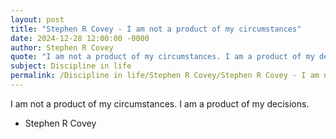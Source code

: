 ```yaml
---
layout: post
title: "Stephen R Covey - I am not a product of my circumstances"
date: 2024-12-28 12:00:00 -0000
author: Stephen R Covey
quote: "I am not a product of my circumstances. I am a product of my decisions."
subject: Discipline in life
permalink: /Discipline in life/Stephen R Covey/Stephen R Covey - I am not a product of my circumstances
---
```


I am not a product of my circumstances. I am a product of my decisions.

- Stephen R Covey
